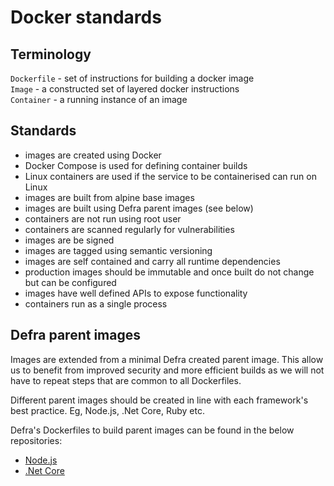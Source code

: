 # Docker standards

## Terminology
`Dockerfile` - set of instructions for building a docker image  
`Image` - a constructed set of layered docker instructions  
`Container` - a running instance of an image

## Standards
- images are created using Docker
- Docker Compose is used for defining container builds
- Linux containers are used if the service to be containerised can run on Linux
- images are built from alpine base images
- images are built using Defra parent images (see below)
- containers are not run using root user
- containers are scanned regularly for vulnerabilities
- images are be signed
- images are tagged using semantic versioning
- images are self contained and carry all runtime dependencies
- production images should be immutable and once built do not change but can be configured
- images have well defined APIs to expose functionality
- containers run as a single process

## Defra parent images
Images are extended from a minimal Defra created parent image.  This allow us to benefit from improved security and more efficient builds as we will not have to repeat steps that are common to all Dockerfiles.

Different parent images should be created in line with each framework's best practice.  Eg, Node.js, .Net Core, Ruby etc.

Defra's Dockerfiles to build parent images can be found in the below repositories:
- [Node.js](https://github.com/DEFRA/defra-docker-node)
- [.Net Core](https://github.com/DEFRA/defra-docker-dotnetcore)
